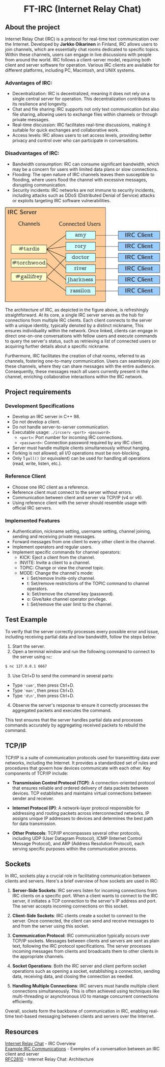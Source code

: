 # <h1 align="center">FT-IRC (Internet Relay Chat)</h1>

## About the project
Internet Relay Chat (IRC) is a protocol for real-time text communication over the Internet. Developed by **Jarkko Oikarinen** in Finland, IRC allows users to join channels, which are essentially chat rooms dedicated to specific topics. Within these channels, users can engage in live discussions with people from around the world. IRC follows a client-server model, requiring both client and server software for operation. Various IRC clients are available for different platforms, including PC, Macintosh, and UNIX systems.

### Advantages of IRC:
- Decentralization: IRC is decentralized, meaning it does not rely on a single central server for operation. This decentralization contributes to its resilience and longevity.
- Chat and file sharing: IRC supports not only text communication but also file sharing, allowing users to exchange files within channels or through private messages.
- Real-time discussion: IRC facilitates real-time discussions, making it suitable for quick exchanges and collaborative work.
- Access levels: IRC allows users to set access levels, providing better privacy and control over who can participate in conversations.

### Disadvantages of IRC:
- Bandwidth consumption: IRC can consume significant bandwidth, which may be a concern for users with limited data plans or slow connections.
- Flooding: The open nature of IRC channels leaves them susceptible to flooding, where users flood the channel with excessive messages, disrupting communication.
- Security incidents: IRC networks are not immune to security incidents, including attacks such as DDoS (Distributed Denial of Service) attacks or exploits targeting IRC software vulnerabilities.

<p align="center">
  <img src="https://github.com/SopadeGalinha/Ft-Irc/blob/main/assets/irc_architecture1.png" alt="irc_architecture1">
</p>

The architecture of IRC, as depicted in the figure above, is refreshingly straightforward. At its core, a single IRC server serves as the hub for connections from multiple IRC clients. Each client connects to the server with a unique identity, typically denoted by a distinct nickname, This ensures individuality within the network. Once linked, clients can engage in direct one-on-one conversations with fellow users and execute commands to query the server's status, such as retrieving a list of connected users or acquiring further details about a specific nickname.

Furthermore, IRC facilitates the creation of chat rooms, referred to as channels, fostering one-to-many communication. Users can seamlessly join these channels, where they can share messages with the entire audience. Consequently, these messages reach all users currently present in the channel, enriching collaborative interactions within the IRC network.

## Project requirements

### Development Specifications
- Develop an IRC server in C++ 98.
- Do not develop a client.
- Do not handle server-to-server communication.
- Executable usage: `./ircserv <port> <password>`
  - `<port>`: Port number for incoming IRC connections.
  - `<password>`: Connection password required by any IRC client.
- Server must handle multiple clients simultaneously without hanging.
- Forking is not allowed; all I/O operations must be non-blocking.
- Only 1 `poll()` (or equivalent) can be used for handling all operations (read, write, listen, etc.).

### Reference Client
- Choose one IRC client as a reference.
- Reference client must connect to the server without errors.
- Communication between client and server via TCP/IP (v4 or v6).
- Using reference client with the server should resemble usage with official IRC servers.

### Implemented Features
- Authentication, nickname setting, username setting, channel joining, sending and receiving private messages.
- Forward messages from one client to every other client in the channel.
- Implement operators and regular users.
- Implement specific commands for channel operators:
  - KICK: Eject a client from the channel.
  - INVITE: Invite a client to a channel.
  - TOPIC: Change or view the channel topic.
  - MODE: Change the channel's mode:
    - i: Set/remove Invite-only channel.
    - t: Set/remove restrictions of the TOPIC command to channel operators.
    - k: Set/remove the channel key (password).
    - o: Give/take channel operator privilege.
    - l: Set/remove the user limit to the channel.


## Test Example

To verify that the server correctly processes every possible error and issue, including receiving partial data and low bandwidth, follow the steps below:

1. Start the server.
2. Open a terminal window and run the following command to connect to the server using `nc`:
```sh
$ nc 127.0.0.1 6667
```
3. Use Ctrl+D to send the command in several parts:
- Type `'com'`, then press Ctrl+D.
- Type `'man'`, then press Ctrl+D.
- Type `'d\n'`, then press Ctrl+D.
4. Observe the server's response to ensure it correctly processes the aggregated packets and executes the command.

This test ensures that the server handles partial data and processes commands accurately by aggregating received packets to rebuild the command.

## TCP/IP

TCP/IP is a suite of communication protocols used for transmitting data over networks, including the Internet. It provides a standardized set of rules and procedures that govern how devices communicate with each other. Key components of TCP/IP include:

- **Transmission Control Protocol (TCP)**: A connection-oriented protocol that ensures reliable and ordered delivery of data packets between devices. TCP establishes and maintains virtual connections between sender and receiver.

- **Internet Protocol (IP)**: A network-layer protocol responsible for addressing and routing packets across interconnected networks. IP assigns unique IP addresses to devices and determines the best path for data transmission.

- **Other Protocols**: TCP/IP encompasses several other protocols, including UDP (User Datagram Protocol), ICMP (Internet Control Message Protocol), and ARP (Address Resolution Protocol), each serving specific purposes within the communication process.

## Sockets

In IRC, sockets play a crucial role in facilitating communication between clients and servers. Here's a brief overview of how sockets are used in IRC:

1. **Server-Side Sockets**: IRC servers listen for incoming connections from IRC clients on a specific port. When a client wants to connect to the IRC server, it initiates a TCP connection to the server's IP address and port. The server accepts incoming connections on this socket.

2. **Client-Side Sockets**: IRC clients create a socket to connect to the server. Once connected, the client can send and receive messages to and from the server using this socket.

3. **Communication Protocol**: IRC communication typically occurs over TCP/IP sockets. Messages between clients and servers are sent as plain text, following the IRC protocol specifications. The server processes incoming messages from clients and broadcasts them to other clients in the appropriate channels.

4. **Socket Operations**: Both the IRC server and client perform socket operations such as opening a socket, establishing a connection, sending data, receiving data, and closing the connection as needed.

5. **Handling Multiple Connections**: IRC servers must handle multiple client connections simultaneously. This is often achieved using techniques like multi-threading or asynchronous I/O to manage concurrent connections efficiently.

Overall, sockets form the backbone of communication in IRC, enabling real-time text-based messaging between clients and servers over the Internet.

## Resources
[Internet Relay Chat](https://chi.cs.uchicago.edu/chirc/irc.html) - IRC Overview <br>
[Example IRC Communications](https://chi.cs.uchicago.edu/chirc/irc_examples.html) - Exemples of a conversation between an IRC client and server <br>
[RFC2810](https://datatracker.ietf.org/doc/html/rfc2810) - Internet Relay Chat: Architecture <br>





